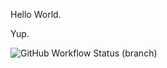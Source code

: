 Hello World.

Yup.

![GitHub Workflow Status (branch)](https://img.shields.io/github/actions/workflow/status/TheSquibblingJabberwocky/sem/main.yml?branch=master)